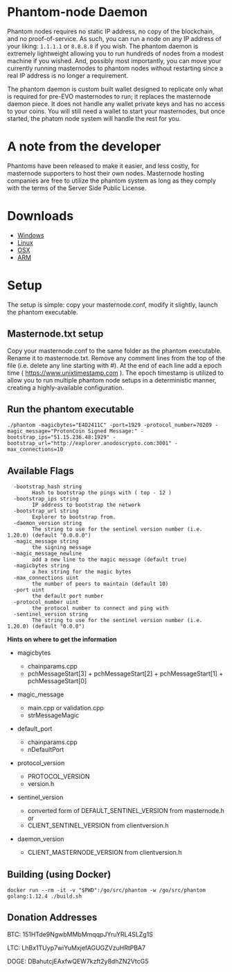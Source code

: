 # Phantom-node Daemon

Phantom nodes requires no static IP address, no copy of the blockchain, and no proof-of-service. As such, you can run a node on any IP address of your liking: `1.1.1.1` or `8.8.8.8` if you wish. The phantom daemon is extremely lightweight allowing you to run hundreds of nodes from a modest machine if you wished. And, possibly most importantly, you can move your currently running masternodes to phantom nodes without restarting since a real IP address is no longer a requirement.

The phantom daemon is custom built wallet designed to replicate only what is required for pre-EVO masternodes to run; it replaces the masternode daemon piece. It does not handle any wallet private keys and has no access to your coins. You will still need a wallet to start your masternodes, but once started, the phatom node system will handle the rest for you.

# A note from the developer

Phantoms have been released to make it easier, and less costly, for masternode supporters to host their own nodes. Masternode hosting companies are free to utilize the phantom system as long as they comply with the terms of the Server Side Public License. 

# Downloads

* [Windows](https://github.com/breakcrypto/phantom/releases/download/v0.0.1/phantom-windows-amd64.exe)
* [Linux](https://github.com/breakcrypto/phantom/releases/download/v0.0.1/phantom-linux-amd64)
* [OSX](https://github.com/breakcrypto/phantom/releases/download/v0.0.1/phantom-darwin-amd64)
* [ARM](https://github.com/breakcrypto/phantom/releases/download/v0.0.1/phantom-linux-arm)

# Setup 

The setup is simple: copy your masternode.conf, modify it slightly, launch the phantom executable.

## Masternode.txt setup

Copy your masternode.conf to the same folder as the phantom executable. Rename it to masternode.txt. Remove any comment lines from the top of the file (i.e. delete any line starting with #). At the end of each line add a epoch time ( https://www.unixtimestamp.com ). The epoch timestamp is utilized to allow you to run multiple phantom node setups in a deterministic manner, creating a highly-available configuration.

## Run the phantom executable

```
./phantom -magicbytes="E4D2411C" -port=1929 -protocol_number=70209 -magic_message="ProtonCoin Signed Message:" -bootstrap_ips="51.15.236.48:1929" -bootstrap_url="http://explorer.anodoscrypto.com:3001" -max_connections=10
```

## Available Flags

```
  -bootstrap_hash string
    	Hash to bootstrap the pings with ( top - 12 )
  -bootstrap_ips string
    	IP address to bootstrap the network
  -bootstrap_url string
    	Explorer to bootstrap from.
  -daemon_version string
    	The string to use for the sentinel version number (i.e. 1.20.0) (default "0.0.0.0")
  -magic_message string
    	the signing message
  -magic_message_newline
    	add a new line to the magic message (default true)
  -magicbytes string
    	a hex string for the magic bytes
  -max_connections uint
    	the number of peers to maintain (default 10)
  -port uint
    	the default port number
  -protocol_number uint
    	the protocol number to connect and ping with
  -sentinel_version string
    	The string to use for the sentinel version number (i.e. 1.20.0) (default "0.0.0")
```

**Hints on where to get the information**

* magicbytes
  * chainparams.cpp
  * pchMessageStart[3] + pchMessageStart[2] + pchMessageStart[1] + pchMessageStart[0]
  
* magic_message
  * main.cpp or validation.cpp
  * strMessageMagic 
  
* default_port
  * chainparams.cpp
  * nDefaultPort
  
* protocol_version
  * PROTOCOL_VERSION
  * version.h
  
* sentinel_version
  * converted form of DEFAULT_SENTINEL_VERSION from masternode.h or
  * CLIENT_SENTINEL_VERSION from clientversion.h
  
* daemon_version
  * CLIENT_MASTERNODE_VERSION from clientversion.h

## Building (using Docker)

```
docker run --rm -it -v "$PWD":/go/src/phantom -w /go/src/phantom golang:1.12.4 ./build.sh 
```

## Donation Addresses
BTC: 151HTde9NgwbMMbMmqqpJYruYRL4SLZg1S

LTC: LhBx1TUyp7wiYuMxjefAGUGZVzuHRtPBA7

DOGE: DBahutcjEAxfwQEW7kzft2y8dhZN2VtcG5
